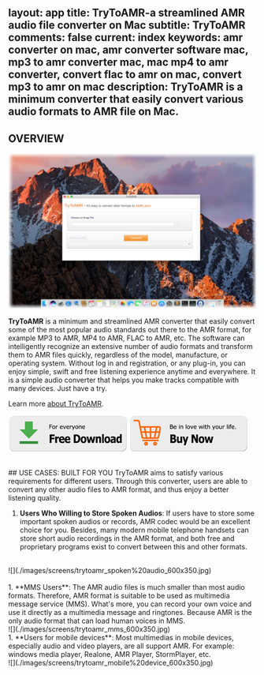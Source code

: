 layout: app
title: TryToAMR-a streamlined AMR audio file converter on Mac
subtitle: TryToAMR
comments: false
current: index
keywords: amr converter on mac, amr converter software mac, mp3 to amr converter mac, mac mp4 to amr converter, convert flac to amr on mac, convert mp3 to amr on mac
description: TryToAMR is a minimum converter that easily convert various audio formats to AMR file on Mac.
---


## OVERVIEW

![](./images/screens/trytoamr_screen_overview_1440x900.png)

**TryToAMR** is a minimum and streamlined AMR converter that easily convert some of the most popular audio standards out there to the AMR format, for example MP3 to AMR, MP4 to AMR, FLAC to AMR, etc. The software can intelligently recognize an extensive number of audio formats and transform them to AMR files quickly, regardless of the model, manufacture, or operating system. Without log in and registration, or any plug-in, you can enjoy simple, swift and free listening experience anytime and everywhere. It is a simple audio converter that helps you make tracks compatible with many devices. Just have a try.

Learn more [about TryToAMR](./features.html).

[![](../../../asset/images/free-download.png)](./download.html) [![](../../../asset/images/buy-now.png)](./buy.html)

<!-- ![](./images/screens/s2_953x525.png) -->


<br>
## USE CASES: BUILT FOR YOU
TryToAMR aims to satisfy various requirements for different users. Through this converter, users are able to convert any other audio files to AMR format, and thus enjoy a better listening quality.

1. **Users Who Willing to Store Spoken Audios**: If users have to store some important spoken audios or records, AMR codec would be an excellent choice for you. Besides, many modern mobile telephone handsets can store short audio recordings in the AMR format, and both free and proprietary programs exist to convert between this and other formats.
<br>
![](./images/screens/trytoamr_spoken%20audio_600x350.jpg)
<br>
<br>
1. **MMS Users**: The AMR audio files is much smaller than most audio formats. Therefore, AMR format is suitable to be used as multimedia message service (MMS). What's more, you can record your own voice and use it directly as a multimedia message and ringtones. Because AMR is the only audio format that can load human voices in MMS.
<br>
![](./images/screens/trytoamr_mms_600x350.jpg)
<br>
1. **Users for mobile devices**: Most multimedias in mobile devices, especially audio and video players, are all support AMR. For example: windows media player, Realone, AMR Player, StormPlayer, etc. 
<br>
![](./images/screens/trytoamr_mobile%20device_600x350.jpg)
<br>

  